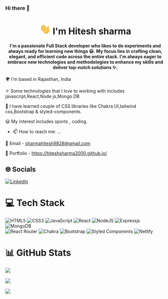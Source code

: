 ### Hi there 👋
<h1 align="center"> <img src="https://raw.githubusercontent.com/ABSphreak/ABSphreak/master/gifs/Hi.gif" width="35"> I'm Hitesh sharma</h1>
<h4 align="center">I'm a passionate Full Stack developer  who likes to do experiments and always ready for learning new things 😃. My focus lies in crafting clean, elegant, and efficient code across the entire stack. I'm always eager to embrace new technologies and methodologies to enhance my skills and deliver top-notch solutions ✨.</h4>

🌍 I'm based in Rajasthan, India

⚛️ Some technologies that I love to working with includes javascript,React,Node js,Mongo DB

🚀 I have learned couple of CSS libraries like Chakra UI,tailwind css,Bootstrap & styled-components.

😃 My interest includes sports , coding.


- 📫 How to reach me: ...

📧 Email - sharmahitesh9828@gmail.com

💼 Portfolio - https://hiteshsharma2000.github.io/ 

## 🌐 Socials
[![LinkedIn](https://img.shields.io/badge/LinkedIn-%230077B5.svg?logo=linkedin&logoColor=white)](https://www.linkedin.com/in/hitesh-sharma-5b9870229/) 

# 💻 Tech Stack
![HTML5](https://img.shields.io/badge/html5-%23E34F26.svg?style=for-the-badge&logo=html5&logoColor=white) 
![CSS3](https://img.shields.io/badge/css3-%231572B6.svg?style=for-the-badge&logo=css3&logoColor=white) 
![JavaScript](https://img.shields.io/badge/javascript-%23323330.svg?style=for-the-badge&logo=javascript&logoColor=%23F7DF1E) 
![React](https://img.shields.io/badge/react-%2320232a.svg?style=for-the-badge&logo=react&logoColor=%2361DAFB) 
![NodeJS](https://img.shields.io/badge/node.js-6DA55F?style=for-the-badge&logo=node.js&logoColor=white)
![Expressjs](https://img.shields.io/badge/Expressjs-%23000000.svg?style=for-the-badge&logo=netlify&logoColor=#00C7B7) 
![MongoDB](https://img.shields.io/badge/Mongo-DB-%23000000.svg?style=for-the-badge&logo=netlify&logoColor=#00C7B7)  
![React Router](https://img.shields.io/badge/React_Router-CA4245?style=for-the-badge&logo=react-router&logoColor=white) 
![Chakra](https://img.shields.io/badge/chakra-%234ED1C5.svg?style=for-the-badge&logo=chakraui&logoColor=white) 
![Bootstrap](https://img.shields.io/badge/bootstrap-%23563D7C.svg?style=for-the-badge&logo=bootstrap&logoColor=white) 
![Styled Components](https://img.shields.io/badge/styled--components-DB7093?style=for-the-badge&logo=styled-components&logoColor=white) 
![Netlify](https://img.shields.io/badge/netlify-%23000000.svg?style=for-the-badge&logo=netlify&logoColor=#00C7B7) 


# 📊 GitHub Stats
![](https://github-readme-stats.vercel.app/api?username=hiteshsharma2000&theme=react&hide_border=false&include_all_commits=true&count_private=false)<br/>

![](https://github-readme-streak-stats.herokuapp.com/?user=hiteshsharma2000&theme=react&hide_border=false)<br/>

![](https://github-readme-stats.vercel.app/api/top-langs/?username=hiteshsharma2000&theme=react&hide_border=false&include_all_commits=true&count_private=false&layout=compact)
<!--
**hiteshsharma2000/hiteshsharma2000** is a ✨ _special_ ✨ repository because its `README.md` (this file) appears on your GitHub profile.

Here are some ideas to get you started:

- 🔭 I’m currently working on ...

- 👯 I’m looking to collaborate on ...
- 🤔 I’m looking for help with ...
- 💬 Ask me about ...

- 😄 Pronouns: ...
- ⚡ Fun fact: ...
-->

